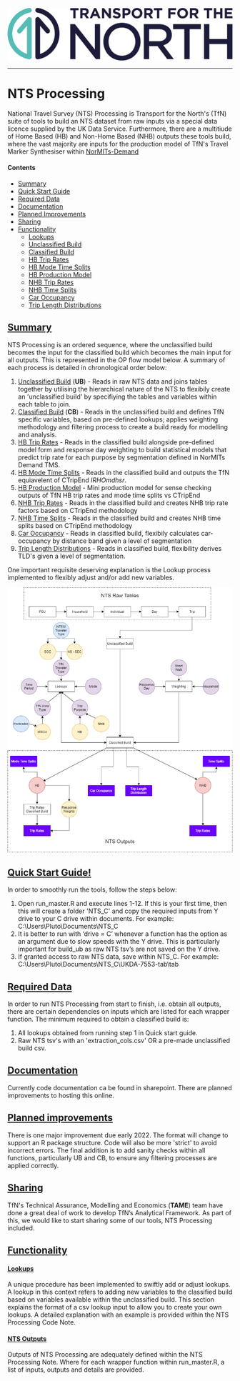 ![Transport for the North Logo](docs/TFN_Landscape_Colour_CMYK.png)

----

# NTS Processing

National Travel Survey (NTS) Processing  is Transport for the North's (TfN) suite of tools to build an NTS dataset from raw inputs via a special data licence supplied by the UK Data Service. Furthermore, there are a multitiude of Home Based (HB) and Non-Home Based (NHB) outputs these tools build, where the vast majority are inputs for the production model of TfN's Travel Marker Synthesiser within [NorMITs-Demand](https://github.com/Transport-for-the-North/NorMITs-Demand#travel-market-synthesiser)

#### Contents
 - [Summary](#summary) 
 - [Quick Start Guide](#quick-start-guide)
 - [Required Data](#required-data)
 - [Documentation](#documentation)
 - [Planned Improvements](#planned-improvements)
 - [Sharing](#sharing)
 - [Functionality](#functionality)
   - [Lookups](#lookups)
   - [Unclassified Build](#ub)
   - [Classified Build](#cb)
   - [HB Trip Rates](#hb_trip-rates)
   - [HB Mode Time Splits](#hb-mts) 
   - [HB Production Model](#hb-production-model)
   - [NHB Trip Rates](#nhb-trip-rates)
   - [NHB Time Splits](#nhb-time_splits)
   - [Car Occupancy](#car-occupancy)
   - [Trip Length Distributions](#tld)

## [Summary](#contents)
NTS Processing is an ordered sequence, where the unclassified build becomes the input for the classified build which becomes the main input for all outputs. This is represented in the OP flow model below. A summary of each process is detailed in chronological order below:

1. [Unclassified Build](#ub) (**UB**) - Reads in raw NTS data and joins tables together by utilising the hierarchical nature of the NTS to flexibily create an 'unclassified build' by specifiying the tables and variables within each table to join.
2. [Classified Build](#cb) (**CB**) - Reads in the unclassified build and defines TfN specific variables, based on pre-defined lookups; applies weighting methodology and filtering process to create a build ready for modelling and analysis. 
3. [HB Trip Rates](#hb_trip-rates) - Reads in the classified build alongside pre-defined model form and response day weighting to build statistical models that predict trip rate for each purpose by segmentation defined in NorMITs Demand TMS.
4. [HB Mode Time Splits](#hb-mts) - Reads in the classified build and outputs the TfN equiavelent of CTripEnd *IRHOmdhsr*.
5. [HB Production Model](#hb-production-model) - Mini production model for sense checking outputs of TfN HB trip rates and mode time splits vs CTripEnd
6. [NHB Trip Rates](#nhb-trip-rates) - Reads in the classified build and creates NHB trip rate factors based on CTripEnd methodology
7. [NHB Time Splits](#nhb-time_splits) - Reads in the classified build and creates NHB time splits based on CTripEnd methodology
8. [Car Occupancy](#car-occupancy) - Reads in classified build, flexibily calculates car-occupancy by distance band given a level of segmentation
9. [Trip Length Distributions](#tld) - Reads in classified build, flexibility derives TLD's given a level of segmentation.

One important requisite deserving explanation is the Lookup process implemented to flexibly adjust and/or add new variables.

![op_flow](docs/nts_op.png)

## [Quick Start Guide!](#contents)
In order to smoothly run the tools, follow the steps below:

1.	Open run_master.R and execute lines 1-12. If this is your first time, then this will create a folder 'NTS_C' and copy the required inputs from Y drive to your C drive within documents. For example: C:\Users\Pluto\Documents\NTS_C
2.	It is better to run with ‘drive = C’ whenever a function has the option as an argument due to slow speeds with the Y drive. This is particularly important for build_ub as raw NTS tsv’s are not saved on the Y drive.
3.	If granted access to raw NTS data, save within NTS_C. For example: C:\Users\Pluto\Documents\NTS_C\UKDA-7553-tab\tab

## [Required Data](#contents)
In order to run NTS Processing from start to finish, i.e. obtain all outputs, there are certain dependencies on inputs which are listed for each wrapper function. The minimum required to obtain a classified build is:

1. All lookups obtained from running step 1 in Quick start guide.
2. Raw NTS tsv's with an 'extraction_cols.csv' OR a pre-made unclassified build csv.

## [Documentation](#contents)
Currently code documentation ca be found in sharepoint. There are planned improvements to hosting this online.

## [Planned improvements](#contents)
There is one major improvement due early 2022. The format will change to support an R package structure. Code will also be more 'strict' to avoid incorrect errors. The final addition is to add sanity checks within all functions, particularly UB and CB, to ensure any filtering processes are applied correctly.

## [Sharing](#contents)
TfN's Technical Assurance, Modelling and Economics (**TAME**) team have done
a great deal of work to develop TfN’s Analytical Framework.
As part of this, we would like to start sharing some of our tools, NTS Processing included.

## [Functionality](#contents)

#### [Lookups](#contents)
A unique procedure has been implemented to swiftly add or adjust lookups. A lookup in this context refers to adding new variables to the classified build based on variables available within the unclassified build. This section explains the format of a csv lookup input to allow you to create your own lookups. A detailed explanation with an example is provided within the NTS Processing Code Note.

#### [NTS Outputs](#contents)

Outputs of NTS Processing are adequately defined within the NTS Processing Note. Where for each wrapper function within run_master.R, a list of inputs, outputs and details are provided.
